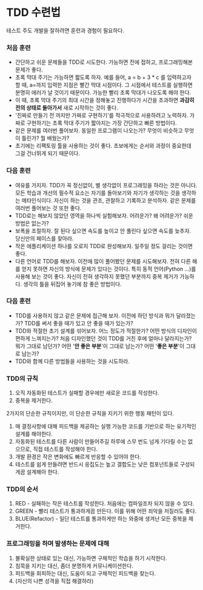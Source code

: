 # TDD 수련법

테스트 주도 개발을 잘하려면 훈련과 경험이 필요하다.

### 처음 훈련

- 간단하고 쉬운 문제들을 TDD로 시도한다. 가능하면 전에 접하고, 프로그래밍해본 문제가 좋다.
- 초록 막대 주기는 가능하면 짧도록 하자. 예를 들어, a = b + 3 * c 를 입력하고자 할 때, a=까지 입력한 지점은 빨간 막대 시점이다. 그 시점에서 테스트를 실행하면 분명히 에러가 날 것이기 때문이다. 가능한 빨리 초록 막대가 나오도록 해야 한다.
- 이 때, 초록 막대 주기의 최대 시간을 정해놓고 진행하다가 시간을 초과하면 **과감히 전의 상태로 돌아가서** 새로 시작하는 것이 좋다.
- '진짜로 만들기 전 까지만 가짜로 구현하기'를 적극적으로 사용하려고 노력하자. 가짜로 구현하기는 초록 막대 주기가 짧아지는 가장 간단하고 빠른 방법이다.
- 같은 문제를 여러번 풀어보자. 동일한 프로그램이 나오는가? 무엇이 비슷하고 무엇이 틀린가? 뭘 배웠는가?
- 초기에는 리팩토링 툴을 사용하는 것이 좋다. 초보에게는 순서와 과정이 중요한데 그걸 건너뛰게 되기 때문이다.

### 다음 훈련

- 여유를 가지자. TDD가 꼭 정신없이, 별 생각없이 프로그래밍을 하라는 것은 아니다. 모든 학습과 개선의 필수적 요소는 자기를 돌아보기와 자기가 생각하는 것을 생각하는 메타인식이다. 자신이 하는 것을 관조, 관찰하고 기록하고 분석하자. 같은 문제를 여러번 풀어보는 것 또한 좋다.
- TDD로는 해보지 않았던 영역을 하나씩 실험해보자. 어려운가? 왜 어려운가? 쉬운 방법은 없는가?
- 보폭을 조절하자. 잘 된다 싶으면 속도를 높이고 안 풀린다 싶으면 속도를 늦추자. 당신만의 페이스를 찾아라.
- 작은 에플리케이션 하나를 오로지 TDD로 완성해보자. 일주일 정도 걸리는 것이면 좋다.
- 다른 언어로 TDD를 해보자. 이전에 많이 풀어봤던 문제를 시도해보자. 전혀 다른 해를 얻지 못하면 자신의 방식에 문제가 있다는 것이다. 특히 동적 언어(Python ...)를 사용해 보는 것이 좋다. 자신이 전혀 생각하지 못했던 부분까지 중복 제거가 가능하다. 생각의 틀을 뒤집어 놓기에 참 좋은 방법이다.

### 다음 훈련

- TDD를 사용하지 않고 같은 문제에 접근해 보자. 이전에 하던 방식과 뭐가 달라졌는가? TDD를 써서 좋을 때가 있고 안 좋을 때가 있는가?
- TDD와 적절한 초기 설계를 섞어보자. 어느 정도가 적절한가? 어떤 방식의 디자인이 편하게 느껴지는가? 처음 디자인했던 것이 TDD를 거친 후에 얼마나 달라지는가? 뭐가 그대로 남던가? 어떤 '**안 좋은 부분**'이 그대로 남는가? 어떤 '**좋은 부분**'이 그대로 남는가?
- TDD와 함께 다른 방법들을 사용하는 것을 시도하라.

### TDD의 규칙

1. 오직 자동화된 테스트가 실패할 경우에만 새로운 코드를 작성한다.
2. 중복을 제거한다.

2가지의 단순한 규칙이지만, 이 단순한 규칙을 지키기 위한 행동 패턴이 있다.

1. 매 결정사항에 대해 피드백을 제공하는 실행 가능한 코드를 기반으로 하는 유기적인 설계를 해야한다.
2. 자동화된 테스트를 다른 사람이 만들어주길 하루에 스무 번도 넘게 기다릴 수는 없으므로, 직접 테스트를 작성해야 한다.
3. 개발 환경은 작은 변화에도 빠르게 반응할 수 있어야 한다.
4. 테스트를 쉽게 만들려면 반드시 응집도는 높고 결합도는 낮은 컴포넌트들로 구성되게끔 설계해아 한다.

### TDD의 순서

1. RED - 실패하는 작은 테스트를 작성한다. 처음에는 컴파일조차 되지 않을 수 있다.
2. GREEN - 빨리 테스트가 통과하게끔 만든다. 이를 위해 어떤 죄악을 저질러도 좋다.
3. BLUE(Refactor) - 일단 테스트를 통과하게만 하는 와중에 생겨난 모든 중복을 제거한다.

### **프로그래밍을 하며 발생하는 문제에 대해**

1. 불확실한 상태로 있는 대신, 가능하면 구체적인 학습을 하기 시작한다.
2. 침묵을 지키는 대신, 좀더 분명하게 커뮤니케이션한다.
3. 피드백을 회피하는 대신, 도움이 되고 구체적인 피드백을 찾는다.
4. (자신의 나쁜 성격을 직접 해결하라)